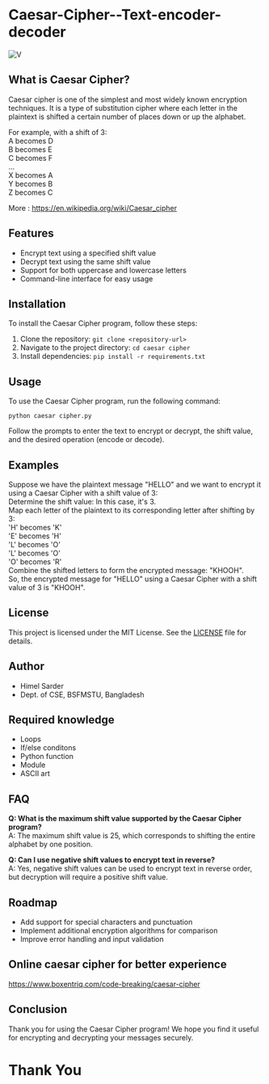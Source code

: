 # Caesar-Cipher--Text-encoder-decoder
![V](https://github.com/Himel-Sarder/Caesar-Cipher--Text-encoder-decoder/assets/143216886/0e8a60da-a645-4c0c-a390-1bce633d3c5c)

## What is Caesar Cipher?   
Caesar cipher is one of the simplest and most widely known encryption techniques. It is a type of substitution cipher where each letter in the plaintext is shifted a certain number of places down or up the alphabet.

For example, with a shift of 3:   
A becomes D   
B becomes E   
C becomes F   
...   
X becomes A   
Y becomes B   
Z becomes C   

More : https://en.wikipedia.org/wiki/Caesar_cipher

## Features
- Encrypt text using a specified shift value
- Decrypt text using the same shift value
- Support for both uppercase and lowercase letters
- Command-line interface for easy usage

## Installation
To install the Caesar Cipher program, follow these steps:
1. Clone the repository: `git clone <repository-url>`
2. Navigate to the project directory: `cd caesar cipher`
3. Install dependencies: `pip install -r requirements.txt`

## Usage
To use the Caesar Cipher program, run the following command:
```
python caesar cipher.py
```
Follow the prompts to enter the text to encrypt or decrypt, the shift value, and the desired operation (encode or decode).

## Examples
Suppose we have the plaintext message "HELLO" and we want to encrypt it using a Caesar Cipher with a shift value of 3:   
Determine the shift value: In this case, it's 3.   
Map each letter of the plaintext to its corresponding letter after shifting by 3:   
'H' becomes 'K'   
'E' becomes 'H'   
'L' becomes 'O'   
'L' becomes 'O'   
'O' becomes 'R'   
Combine the shifted letters to form the encrypted message: "KHOOH".   
So, the encrypted message for "HELLO" using a Caesar Cipher with a shift value of 3 is "KHOOH".   

## License
This project is licensed under the MIT License. See the [LICENSE](LICENSE) file for details.

## Author
- Himel Sarder
- Dept. of CSE, BSFMSTU, Bangladesh

## Required knowledge   
- Loops
- If/else conditons
- Python function
- Module
- ASCII art


## FAQ
**Q: What is the maximum shift value supported by the Caesar Cipher program?**   
A: The maximum shift value is 25, which corresponds to shifting the entire alphabet by one position.   

**Q: Can I use negative shift values to encrypt text in reverse?**   
A: Yes, negative shift values can be used to encrypt text in reverse order, but decryption will require a positive shift value.   

## Roadmap
- Add support for special characters and punctuation
- Implement additional encryption algorithms for comparison
- Improve error handling and input validation


## Online caesar cipher for better experience   
https://www.boxentriq.com/code-breaking/caesar-cipher

## Conclusion
Thank you for using the Caesar Cipher program! We hope you find it useful for encrypting and decrypting your messages securely.

# Thank You   
